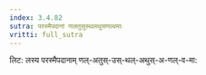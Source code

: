 ```yaml
---
index: 3.4.82
sutra: परस्मैपदानां णलतुसुस्थलथुसणल्वमाः
vritti: full_sutra
---
```


लिट: लस्य परस्मैपदानाम् णल्-अतुस्-उस्-थल्-अथुस्-अ-णल्-व-मा: